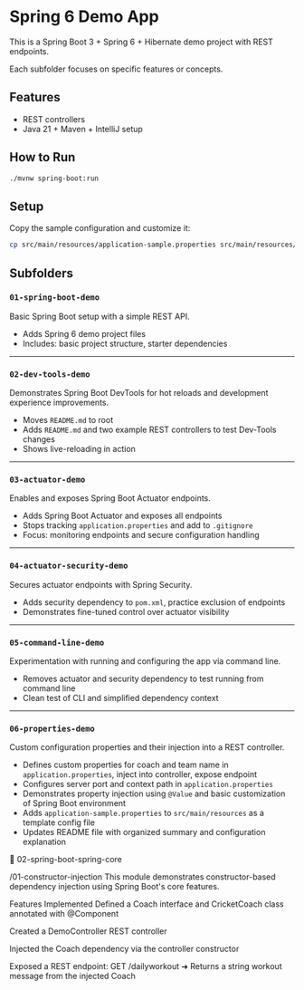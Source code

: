 # Spring 6 Demo App

This is a Spring Boot 3 + Spring 6 + Hibernate demo project with REST endpoints.

Each subfolder focuses on specific features or concepts.

## Features

- REST controllers
- Java 21 + Maven + IntelliJ setup

## How to Run

```bash
./mvnw spring-boot:run
```

## Setup

Copy the sample configuration and customize it:

```bash
cp src/main/resources/application-sample.properties src/main/resources/application.properties
```

## Subfolders

### `01-spring-boot-demo`
Basic Spring Boot setup with a simple REST API.

- Adds Spring 6 demo project files
- Includes: basic project structure, starter dependencies

---

### `02-dev-tools-demo`
Demonstrates Spring Boot DevTools for hot reloads and development experience improvements.

- Moves `README.md` to root
- Adds `README.md` and two example REST controllers to test Dev-Tools changes
- Shows live-reloading in action

---

### `03-actuator-demo`
Enables and exposes Spring Boot Actuator endpoints.

- Adds Spring Boot Actuator and exposes all endpoints
- Stops tracking `application.properties` and add to `.gitignore`
- Focus: monitoring endpoints and secure configuration handling

---

### `04-actuator-security-demo`
Secures actuator endpoints with Spring Security.

- Adds security dependency to `pom.xml`, practice exclusion of endpoints
- Demonstrates fine-tuned control over actuator visibility

---

### `05-command-line-demo`
Experimentation with running and configuring the app via command line.

- Removes actuator and security dependency to test running from command line
- Clean test of CLI and simplified dependency context

---

### `06-properties-demo`
Custom configuration properties and their injection into a REST controller.

- Defines custom properties for coach and team name in `application.properties`, inject into controller, expose endpoint
- Configures server port and context path in `application.properties`
- Demonstrates property injection using `@Value` and basic customization of Spring Boot environment 
- Adds `application-sample.properties` to `src/main/resources` as a template config file
- Updates README file with organized summary and configuration explanation

📁 02-spring-boot-spring-core

/01-constructor-injection
This module demonstrates constructor-based dependency injection using Spring Boot's core features.

Features Implemented
Defined a Coach interface and CricketCoach class annotated with @Component

Created a DemoController REST controller

Injected the Coach dependency via the controller constructor

Exposed a REST endpoint:
GET /dailyworkout
➜ Returns a string workout message from the injected Coach
